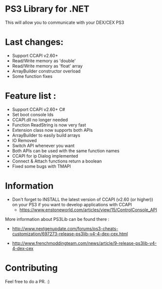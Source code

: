# PS3 Library for .NET

This will allow you to communicate with your DEX/CEX PS3

# Last changes:
- Support CCAPI v2.60+
- Read/Write memory as 'double'
- Read/Write memory as 'float' array
- ArrayBuilder constructor overload
- Some function fixes 

# Feature list :

- Support CCAPI v2.60+ C#
- Set boot console Ids
- CCAPI.dll no longer needed
- Function ReadString is now very fast
- Extension class now supports both APIs
- ArrayBuilder to easily build arrays
- IO Removed
- Switch API whenever you want
- Both APIs can be used with the same function names
- CCAPI for ip Dialog implemented
- Connect & Attach functions return a boolean
- Fixed some bugs with TMAPI

# Information

- Don't forget to INSTALL the latest version of CCAPI (v2.60 (or higher)) on your PS3 if you want to develop applications with CCAPI
	- https://www.enstoneworld.com/articles/view/15/ControlConsole_API


More information about PS3Lib can be found there :

- http://www.nextgenupdate.com/forums/ps3-cheats-customization/697273-release-ps3lib-v4-4-dex-cex.html

- http://www.frenchmoddingteam.com/news/article/9-release-ps3lib-v4-4-dex-cex

# Contributing

Feel free to do a PR. :)
